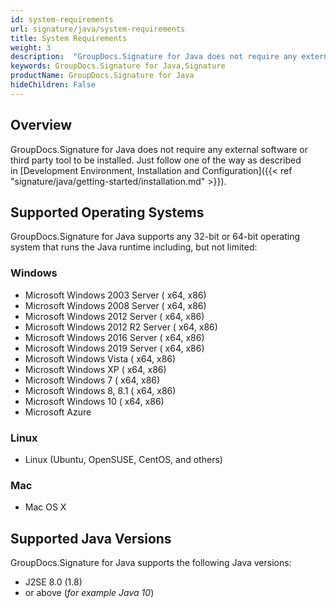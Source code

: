 ```yaml
---
id: system-requirements
url: signature/java/system-requirements
title: System Requirements
weight: 3
description:  "GroupDocs.Signature for Java does not require any external software or third party tool to be installed."
keywords: GroupDocs.Signature for Java,Signature 
productName: GroupDocs.Signature for Java
hideChildren: False
---
```

## Overview

GroupDocs.Signature for Java does not require any external software or third party tool to be installed. Just follow one of the way as described in [Development Environment, Installation and Configuration]({{< ref "signature/java/getting-started/installation.md" >}}).

## Supported Operating Systems

GroupDocs.Signature for Java supports any 32-bit or 64-bit operating system that runs the Java runtime including, but not limited:

### Windows

*   Microsoft Windows 2003 Server ( x64, x86)
*   Microsoft Windows 2008 Server ( x64, x86)
*   Microsoft Windows 2012 Server ( x64, x86)
*   Microsoft Windows 2012 R2 Server ( x64, x86)
*   Microsoft Windows 2016 Server ( x64, x86)
*   Microsoft Windows 2019 Server ( x64, x86)
*   Microsoft Windows Vista ( x64, x86)
*   Microsoft Windows XP ( x64, x86)
*   Microsoft Windows 7 ( x64, x86)
*   Microsoft Windows 8, 8.1 ( x64, x86)
*   Microsoft Windows 10 ( x64, x86)
*   Microsoft Azure

### Linux

*   Linux (Ubuntu, OpenSUSE, CentOS, and others)

### Mac

*   Mac OS X

## Supported Java Versions

GroupDocs.Signature for Java supports the following Java versions:

*   J2SE 8.0 (1.8)
*   or above (*for example Java 10*)
